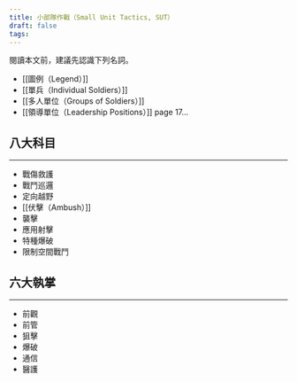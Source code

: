 ```yaml
---
title: 小部隊作戰（Small Unit Tactics, SUT）
draft: false
tags:
---
```

閱讀本文前，建議先認識下列名詞。
- [[圖例（Legend）]]
- [[單兵（Individual Soldiers）]]
- [[多人單位（Groups of Soldiers）]]
- [[領導單位（Leadership Positions）]]
page 17...

## 八大科目
---
- 戰傷救護
- 戰鬥巡邏
- 定向越野
- [[伏擊（Ambush）]]
- 襲擊
- 應用射擊
- 特種爆破
- 限制空間戰鬥
## 六大執掌
---
- 前觀
- 前管
- 狙擊
- 爆破
- 通信
- 醫護

